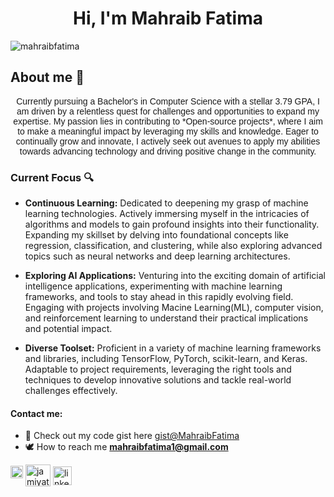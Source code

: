 <h1 align="center">Hi, I'm Mahraib Fatima </h1>
<p align="left"> <img src="https://komarev.com/ghpvc/?username=mahraibfatima&label=Profile%20views&color=0e75b6&style=flat" alt="mahraibfatima"/></p>

<h2 > About me 🌱 </h2>
<p style="text-align: center;font-family:Arial">Currently pursuing a Bachelor's in Computer Science with a stellar 3.79 GPA, I am driven by a relentless quest for challenges and opportunities to expand my expertise. My passion lies in contributing to *Open-source projects*, where I aim to make a meaningful impact by leveraging my skills and knowledge. Eager to continually grow and innovate, I actively seek out avenues to apply my abilities towards advancing technology and driving positive change in the community.</p>

<h3 >Current Focus 🔍 </h3>

- **Continuous Learning:** Dedicated to deepening my grasp of machine learning technologies. Actively immersing myself in the intricacies of algorithms and models to gain profound insights into their functionality. Expanding my skillset by delving into foundational concepts like regression, classification, and clustering, while also exploring advanced topics such as neural networks and deep learning architectures.

- **Exploring AI Applications:** Venturing into the exciting domain of artificial intelligence applications, experimenting with machine learning frameworks, and tools to stay ahead in this rapidly evolving field. Engaging with projects involving Macine Learning(ML), computer vision, and reinforcement learning to understand their practical implications and potential impact.

- **Diverse Toolset:** Proficient in a variety of machine learning frameworks and libraries, including TensorFlow, PyTorch, scikit-learn, and Keras. Adaptable to project requirements, leveraging the right tools and techniques to develop innovative solutions and tackle real-world challenges effectively.

<!--## Github Stats
  
| Open Source | TechStack |
|-------------|-----------|
| [![Anurag's GitHub stats](https://github-readme-stats.vercel.app/api?username=MahraibFatima&theme=tokyonight&show_icons=true&border_color=adffd6)](https://github.com/anuraghazra/github-readme-stats) | [![Top Langs](https://github-readme-stats.vercel.app/api/top-langs/?username=MahraibFatima&theme=tokyonight&layout=compact&border_color=adffd6)](https://github.com/anuraghazra/github-readme-stats) |-->
  
  

<h4 align="left">Contact me:</h4>
<p align="left">
  
- 🤍 Check out my code gist here [gist@MahraibFatima](https://gist.github.com/MahraibFatima)
- 🕊️ How to reach me **mahraibfatima1@gmail.com**

<a href="https://www.kaggle.com/jamiyat" target="_blank"><img src="https://raw.githubusercontent.com/rahuldkjain/github-profile-readme-generator/master/src/images/icons/Social/kaggle.svg" alt="kaggle" width="20" height="20"/></a>
<a href="https://discordapp.com/users/1045897601540689941" target="blank" style="padding-top: 200px;"><img align="center" src="https://raw.githubusercontent.com/rahuldkjain/github-profile-readme-generator/master/src/images/icons/Social/discord.svg" alt="jamiyat #8796" height="35" width="40" /></a>
<a href="https://www.linkedin.com/in/mahraib-fatima/" target="blank" style="padding-top: 200px;"><img align="center" src="https://raw.githubusercontent.com/rahuldkjain/github-profile-readme-generator/master/src/images/icons/Social/linked-in-alt.svg" alt="linkedin" height="30" width="30" /></a>
</p>
